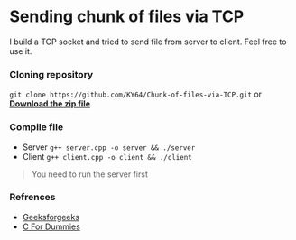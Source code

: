 # Sending chunk of files via TCP
I build a TCP socket and tried to send file from server to client. Feel free to use it.

### Cloning repository
```git clone https://github.com/KY64/Chunk-of-files-via-TCP.git```
or **[Download the zip file](https://github.com/KY64/Chunk-of-files-via-TCP/archive/master.zip)**

### Compile file
* Server
```g++ server.cpp -o server && ./server```
* Client
```g++ client.cpp -o client && ./client```
> You need to run the server first

### Refrences
* [Geeksforgeeks](https://www.geeksforgeeks.org/socket-programming-cc/)
* [C For Dummies](https://c-for-dummies.com/blog/?p=3631)